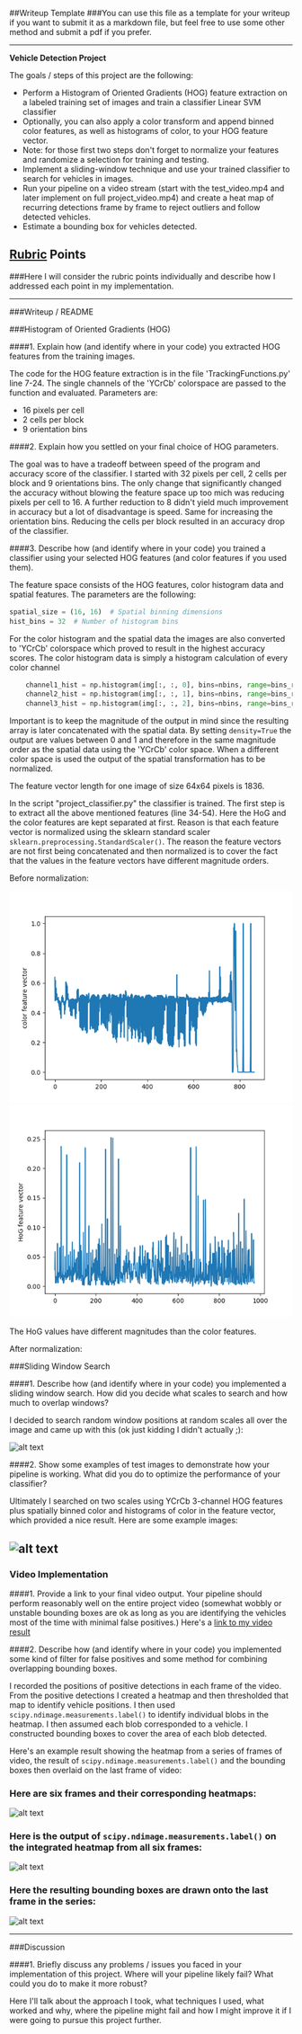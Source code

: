 ##Writeup Template
###You can use this file as a template for your writeup if you want to submit it as a markdown file, but feel free to use some other method and submit a pdf if you prefer.

---

**Vehicle Detection Project**

The goals / steps of this project are the following:

* Perform a Histogram of Oriented Gradients (HOG) feature extraction on a labeled training set of images and train a classifier Linear SVM classifier
* Optionally, you can also apply a color transform and append binned color features, as well as histograms of color, to your HOG feature vector. 
* Note: for those first two steps don't forget to normalize your features and randomize a selection for training and testing.
* Implement a sliding-window technique and use your trained classifier to search for vehicles in images.
* Run your pipeline on a video stream (start with the test_video.mp4 and later implement on full project_video.mp4) and create a heat map of recurring detections frame by frame to reject outliers and follow detected vehicles.
* Estimate a bounding box for vehicles detected.

[//]: # (Image References)
[image1]: ./examples/car_not_car.png
[image2]: ./examples/HOG_example.jpg
[image3]: ./examples/sliding_windows.jpg
[image4]: ./examples/sliding_window.jpg
[image5]: ./examples/bboxes_and_heat.png
[image6]: ./examples/labels_map.png
[image7]: ./examples/output_bboxes.png
[video1]: ./project_video.mp4

## [Rubric](https://review.udacity.com/#!/rubrics/513/view) Points
###Here I will consider the rubric points individually and describe how I addressed each point in my implementation.  

---
###Writeup / README

###Histogram of Oriented Gradients (HOG)

####1. Explain how (and identify where in your code) you extracted HOG features from the training images.

The code for the HOG feature extraction is in the file 'TrackingFunctions.py' line 7-24. The single channels of the 'YCrCb' colorspace are passed to the function and evaluated.
Parameters are:
 - 16 pixels per cell
 - 2 cells per block
 - 9 orientation bins


####2. Explain how you settled on your final choice of HOG parameters.

The goal was to have a tradeoff between speed of the program and accuracy score of the classifier.
I started with 32 pixels per cell, 2 cells per block and 9 orientations bins. The only change that significantly changed the accuracy without blowing the feature space up too mich was reducing pixels per cell to 16.
A further reduction to 8 didn't yield much improvement in accuracy but a lot of disadvantage is speed. Same for increasing the orientation bins. Reducing the cells per block resulted in an accuracy drop of the classifier.


####3. Describe how (and identify where in your code) you trained a classifier using your selected HOG features (and color features if you used them).

The feature space consists of the HOG features, color histogram data and spatial features.
The parameters are the following:

```python
spatial_size = (16, 16)  # Spatial binning dimensions
hist_bins = 32  # Number of histogram bins
```

For the color histogram and the spatial data the images are also converted to 'YCrCb' colorspace which proved to result in the highest accuracy scores.
The color histogram data is simply a histogram calculation of every color channel

```python
    channel1_hist = np.histogram(img[:, :, 0], bins=nbins, range=bins_range, density=True)
    channel2_hist = np.histogram(img[:, :, 1], bins=nbins, range=bins_range, density=True)
    channel3_hist = np.histogram(img[:, :, 2], bins=nbins, range=bins_range, density=True)
```

Important is to keep the magnitude of the output in mind since the resulting array is later concatenated with the spatial data.
By setting ``density=True`` the output are values between 0 and 1 and therefore in the same magnitude order as the spatial data using the 'YCrCb' color space.
When a different color space is used the output of the spatial transformation has to be normalized.

The feature vector length for one image of size 64x64 pixels is 1836.

In the script "project_classifier.py" the classifier is trained. The first step is to extract all the above mentioned features (line 34-54).
Here the HoG and the color features are kept separated at first. Reason is that each feature vector is normalized using the sklearn standard scaler ``sklearn.preprocessing.StandardScaler()``.
The reason the feature vectors are not first being concatenated and then normalized is to cover the fact that the values in the feature vectors have different magnitude orders.

Before normalization:

![](./output_images/color_features.png "")
![](./output_images/hog_features.png "")

The HoG values have different magnitudes than the color features.

After normalization:




###Sliding Window Search

####1. Describe how (and identify where in your code) you implemented a sliding window search.  How did you decide what scales to search and how much to overlap windows?

I decided to search random window positions at random scales all over the image and came up with this (ok just kidding I didn't actually ;):

![alt text][image3]

####2. Show some examples of test images to demonstrate how your pipeline is working.  What did you do to optimize the performance of your classifier?

Ultimately I searched on two scales using YCrCb 3-channel HOG features plus spatially binned color and histograms of color in the feature vector, which provided a nice result.  Here are some example images:

![alt text][image4]
---

### Video Implementation

####1. Provide a link to your final video output.  Your pipeline should perform reasonably well on the entire project video (somewhat wobbly or unstable bounding boxes are ok as long as you are identifying the vehicles most of the time with minimal false positives.)
Here's a [link to my video result](./project_video.mp4)


####2. Describe how (and identify where in your code) you implemented some kind of filter for false positives and some method for combining overlapping bounding boxes.

I recorded the positions of positive detections in each frame of the video.  From the positive detections I created a heatmap and then thresholded that map to identify vehicle positions.  I then used `scipy.ndimage.measurements.label()` to identify individual blobs in the heatmap.  I then assumed each blob corresponded to a vehicle.  I constructed bounding boxes to cover the area of each blob detected.  

Here's an example result showing the heatmap from a series of frames of video, the result of `scipy.ndimage.measurements.label()` and the bounding boxes then overlaid on the last frame of video:

### Here are six frames and their corresponding heatmaps:

![alt text][image5]

### Here is the output of `scipy.ndimage.measurements.label()` on the integrated heatmap from all six frames:
![alt text][image6]

### Here the resulting bounding boxes are drawn onto the last frame in the series:
![alt text][image7]



---

###Discussion

####1. Briefly discuss any problems / issues you faced in your implementation of this project.  Where will your pipeline likely fail?  What could you do to make it more robust?

Here I'll talk about the approach I took, what techniques I used, what worked and why, where the pipeline might fail and how I might improve it if I were going to pursue this project further.  

